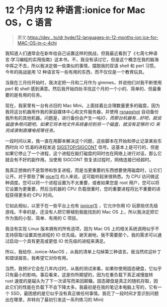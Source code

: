 # 12 个月内 12 种语言:ionice for Mac OS，C 语言

> 原文:[https://dev . to/dr hyde/12-languages-in-12-months-ion ice-for-MAC-OS-in-c-4chj](https://dev.to/drhyde/12-languages-in-12-months-ionice-for-mac-os-in-c-4chj)

我知道人们通常会在新年给自己设置这样的挑战，但我最近看到了《七周七种语言:学习编程的实用指南》这本书。不，我没有读过它，但是这个概念在我的脑海中挥之不去，所以我决定做一些类似的事情，摆脱我的双语 shell 和 perl 习惯。今年的挑战是用 12 种语言写一些有用的东西，而不仅仅是一个教育玩具。

当我在三月份开始时，我决定把一月和二月作为 gimmes，并说他们对我不断使用 perl 和 shell 感到满意。然后我开始四处寻找这个月的一个小的、简单的、但最重要的是有用的任务。

现在，我家里有一台有点旧的 Mac Mini，上面挂着比合理数量更多的磁盘，因为我将这台机器用作我的家庭媒体中心和文件服务器，并使用 [rsnapshot](https://github.com/rsnapshot/rsnapshot) 自动备份我所有的其他机器。问题是，进行备份会产生一吨*IO，而那台机器有...好吧，就说磁盘争用问题吧。如果它将本地文件系统备份到另一个磁盘，就没有足够的 IO 来完成录制直播电视等任务。*

一段时间以来，我一直在用脚本解决这个问题，这些脚本在开始和停止记录某些东西时向 IO 饥渴的进程发送 [SIGSTOP/SIGCONT](https://major.io/2009/06/15/two-great-signals-sigstop-and-sigcont/) 信号。这基本上是可行的，但是如果它停止了一个进程，这个进程在敲打磁盘的同时也在网络上进行对话，那么它就会有不好的副作用。当使用 SIGCONT 恢复该过程时，网络连接已经超时。

我真正想做的不是暂停和恢复进程，而是当更重要的东西想要使用磁盘时，让它们让开。对于那些了解 [nice(1)](https://linux.die.net/man/1/nice) 的人来说，这可能听起来很熟悉。为 CPU 访问做这种调度。您可以将一个进程设置为不太重要，或者如果您是 root 用户，您可以将它设置为更重要，然后当机器的 CPU 负载很重时，您的重要进程将比不重要的进程获得更多的 CPU 时间。

它如此相似，以至于在一些平台上也有 [ionice(1)](https://linux.die.net/man/1/ionice) ，它允许你用 IO 玩那些优先级游戏。不幸的是，还没有人把它移植到我能找到的 Mac OS 上，所以我决定把它作为我的小型、简单、有用的 C 项目。

我没有实现 Linux 版本拥有的所有选项，因为 Mac OS 上的相关系统调用似乎不支持获取/设置其他进程的 IO 优先级。谢天谢地，我不需要那个。我的需求可以通过启动一个具有更高或更低 IO 优先级的进程来满足。

所以，我给你...ionice-MacOS ，从我的清单上勾掉第三种语言。我当然欢迎补丁和错误报告，我希望它对你有用。

当然，我预计它会在几年内过时。从我的测试来看，如果你使用固态硬盘，它似乎只有最小的影响。事后看来，这是你所期望的，因为在重负载下真正减慢旋转 rust 速度的是磁头为了下一次读写而来回颠簸。固态硬盘是真正的随机存取，因此它们的性能在负载下不会下降太多。我最初是在我的笔记本电脑上写的，它有一个 SSD，最困惑的是它似乎没有真正做任何事情。我花了一段时间才意识到问题出在哪里，并转向了最初引发这一系列练习的 Mini)